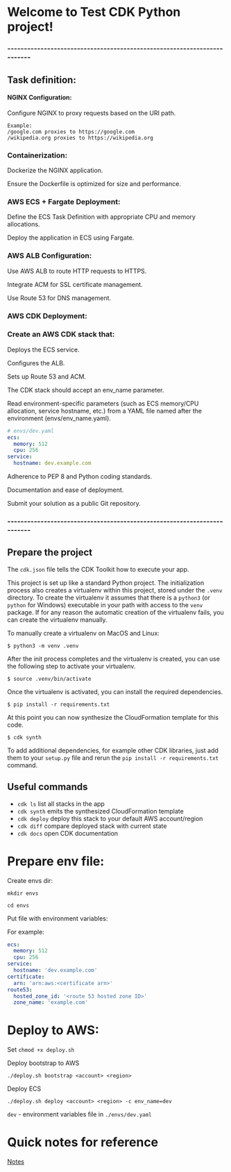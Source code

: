 
# Welcome to Test CDK Python project!


### ------------------------------------------------------------------------

## Task definition:
#### NGINX Configuration:
Configure NGINX to proxy requests based on the URI path.
```
Example:
/google.com proxies to https://google.com
/wikipedia.org proxies to https://wikipedia.org
```
### Containerization:
Dockerize the NGINX application.

Ensure the Dockerfile is optimized for size and performance.
### AWS ECS + Fargate Deployment:
Define the ECS Task Definition with appropriate CPU and memory allocations.

Deploy the application in ECS using Fargate.
### AWS ALB Configuration:
Use AWS ALB to route HTTP requests to HTTPS.

Integrate ACM for SSL certificate management.

Use Route 53 for DNS management.
### AWS CDK Deployment:
### Create an AWS CDK stack that:
Deploys the ECS service.

Configures the ALB.

Sets up Route 53 and ACM.

The CDK stack should accept an env_name parameter.

Read environment-specific parameters (such as ECS memory/CPU allocation, service hostname, etc.) from a YAML file named after the environment (envs/env_name.yaml).
``` yaml
# envs/dev.yaml
ecs:
  memory: 512
  cpu: 256
service:
  hostname: dev.example.com
```
Adherence to PEP 8 and Python coding standards.

Documentation and ease of deployment.

Submit your solution as a public Git repository.

### ------------------------------------------------------------------------
## Prepare the project

The `cdk.json` file tells the CDK Toolkit how to execute your app.

This project is set up like a standard Python project.  The initialization
process also creates a virtualenv within this project, stored under the `.venv`
directory.  To create the virtualenv it assumes that there is a `python3`
(or `python` for Windows) executable in your path with access to the `venv`
package. If for any reason the automatic creation of the virtualenv fails,
you can create the virtualenv manually.

To manually create a virtualenv on MacOS and Linux:

```
$ python3 -m venv .venv
```

After the init process completes and the virtualenv is created, you can use the following
step to activate your virtualenv.

```
$ source .venv/bin/activate
```

Once the virtualenv is activated, you can install the required dependencies.

```
$ pip install -r requirements.txt
```

At this point you can now synthesize the CloudFormation template for this code.

```
$ cdk synth
```

To add additional dependencies, for example other CDK libraries, just add
them to your `setup.py` file and rerun the `pip install -r requirements.txt`
command.

## Useful commands

 * `cdk ls`          list all stacks in the app
 * `cdk synth`       emits the synthesized CloudFormation template
 * `cdk deploy`      deploy this stack to your default AWS account/region
 * `cdk diff`        compare deployed stack with current state
 * `cdk docs`        open CDK documentation

# Prepare env file:
Create envs dir:

`mkdir envs`

`cd envs`

Put file with environment variables:

For example:

```yaml
ecs:
  memory: 512
  cpu: 256
service:
  hostname: 'dev.example.com'
certificate:
  arn: 'arn:aws:<certificate arn>'
route53:
  hosted_zone_id: '<route 53 hosted zone ID>'
  zone_name: 'example.com'
```

# Deploy to AWS:
Set `chmod +x deploy.sh`

Deploy bootstrap to AWS
```
./deploy.sh bootstrap <account> <region>
```
Deploy ECS
```
./deploy.sh deploy <account> <region> -c env_name=dev
```
`dev` - environment variables file in `./envs/dev.yaml`

# Quick notes for reference
[Notes](doc/QuickNotes.md)
